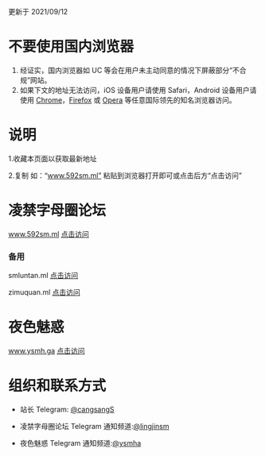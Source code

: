 更新于 2021/09/12

# 不要使用国内浏览器

1. 经证实，国内浏览器如 UC 等会在用户未主动同意的情况下屏蔽部分“不合规”网站。
2. 如果下文的地址无法访问，iOS 设备用户请使用 Safari，Android 设备用户请使用 [Chrome](https://android.myapp.com/myapp/detail.htm?apkName=com.android.chrome)，[Firefox](https://android.myapp.com/myapp/detail.htm?apkName=org.mozilla.firefox) 或 [Opera](https://android.myapp.com/myapp/detail.htm?apkName=com.opera.browser.beta) 等任意国际领先的知名浏览器访问。

# 说明

1.收藏本页面以获取最新地址

2.复制 如：“www.592sm.ml” 粘贴到浏览器打开即可或点击后方“点击访问”

# 凌禁字母圈论坛

www.592sm.ml   [点击访问](https://592sm.ml)

### 备用

smluntan.ml     [点击访问](http://smluntan.ml/)

zimuquan.ml    [点击访问](http://zimuquan.ml/)

# 夜色魅惑

www.ysmh.ga    [点击访问](https://ysmh.ga) 

# 组织和联系方式
- 站长 Telegram: [@cangsangS](https://t.me/cangsangS)

- 凌禁字母圈论坛 Telegram 通知频道:[@lingjinsm](https://t.me/lingjinsm)

- 夜色魅惑      Telegram 通知频道:[@ysmha](https://t.me/ysmha)

